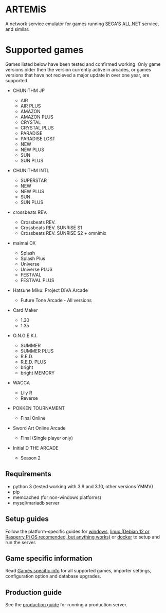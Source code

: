 # ARTEMiS
A network service emulator for games running SEGA'S ALL.NET service, and similar.

# Supported games
Games listed below have been tested and confirmed working. Only game versions older then the version currently active in arcades, or games versions that have not recieved a major update in over one year, are supported.

+ CHUNITHM JP
    + AIR
    + AIR PLUS
    + AMAZON
    + AMAZON PLUS
    + CRYSTAL
    + CRYSTAL PLUS
    + PARADISE
    + PARADISE LOST
    + NEW
    + NEW PLUS
    + SUN
    + SUN PLUS

+ CHUNITHM INTL
    + SUPERSTAR
    + NEW
    + NEW PLUS
    + SUN
    + SUN PLUS

+ crossbeats REV.
    + Crossbeats REV.
    + Crossbeats REV. SUNRiSE S1
    + Crossbeats REV. SUNRiSE S2 + omnimix

+ maimai DX
    + Splash
    + Splash Plus
    + Universe
    + Universe PLUS
    + FESTiVAL
    + FESTiVAL PLUS

+ Hatsune Miku: Project DIVA Arcade
    + Future Tone Arcade - All versions

+ Card Maker
    + 1.30
    + 1.35

+ O.N.G.E.K.I.
    + SUMMER
    + SUMMER PLUS
    + R.E.D.
    + R.E.D. PLUS
    + bright
    + bright MEMORY

+ WACCA
    + Lily R
    + Reverse

+ POKKÉN TOURNAMENT
    + Final Online

+ Sword Art Online Arcade
    + Final (Single player only)

+ Initial D THE ARCADE
    + Season 2

## Requirements
- python 3 (tested working with 3.9 and 3.10, other versions YMMV)
- pip
- memcached (for non-windows platforms)
- mysql/mariadb server

## Setup guides
Follow the platform-specific guides for [windows](docs/INSTALL_WINDOWS.md), [linux (Debian 12 or Rasperry Pi OS recomended, but anything works)](docs/INSTALL_LINUX.md) or [docker](docs/INSTALL_DOCKER.md) to setup and run the server.

## Game specific information
Read [Games specific info](docs/game_specific_info.md) for all supported games, importer settings, configuration option and database upgrades.

## Production guide
See the [production guide](docs/prod.md) for running a production server.
